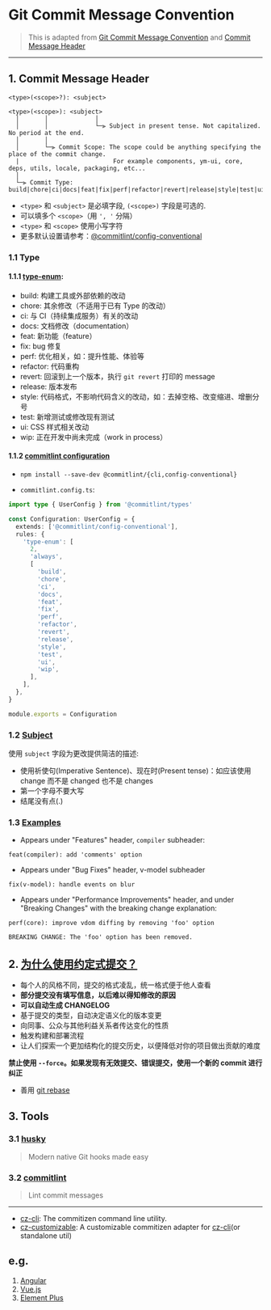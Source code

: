 # Git Commit Message Convention
> This is adapted from [Git Commit Message Convention](https://github.com/vuejs/core/blob/main/.github/commit-convention.md)
and [Commit Message Header](https://github.com/angular/angular/blob/main/CONTRIBUTING.md#commit-message-header)
---

## 1. Commit Message Header

`<type>(<scope>?): <subject>`

```text
<type>(<scope>): <subject>
  │       │             │
  │       │             └─⫸ Subject in present tense. Not capitalized. No period at the end.
  │       │
  │       └─⫸ Commit Scope: The scope could be anything specifying the place of the commit change.
  |                          For example components, ym-ui, core, deps, utils, locale, packaging, etc...
  │
  └─⫸ Commit Type: build|chore|ci|docs|feat|fix|perf|refactor|revert|release|style|test|ui|wip
```

- `<type>` 和 `<subject>` 是必填字段, `(<scope>)` 字段是可选的.
- 可以填多个 `<scope>`（用 `', '` 分隔）
- `<type>` 和 `<scope>` 使用小写字符
- 更多默认设置请参考：[@commitlint/config-conventional](https://github.com/conventional-changelog/commitlint/tree/master/@commitlint/config-conventional)

### 1.1 Type
#### 1.1.1 [type-enum](https://github.com/conventional-changelog/commitlint/tree/master/@commitlint/config-conventional#type-enum):

- build: 构建工具或外部依赖的改动
- chore: 其余修改（不适用于已有 Type 的改动）
- ci: 与 CI（持续集成服务）有关的改动
- docs: 文档修改（documentation）
- feat: 新功能（feature）
- fix: bug 修复
- perf: 优化相关，如：提升性能、体验等
- refactor: 代码重构
- revert: 回滚到上一个版本，执行 `git revert` 打印的 message
- release: 版本发布
- style: 代码格式，不影响代码含义的改动，如：去掉空格、改变缩进、增删分号
- test: 新增测试或修改现有测试
- ui: CSS 样式相关改动
- wip: 正在开发中尚未完成（work in process）

#### 1.1.2 [commitlint configuration](https://commitlint.js.org/#/reference-configuration?id=configuration)

- `npm install --save-dev @commitlint/{cli,config-conventional}`

- `commitlint.config.ts`:

```typescript
import type { UserConfig } from '@commitlint/types'

const Configuration: UserConfig = {
  extends: ['@commitlint/config-conventional'],
  rules: {
    'type-enum': [
      2,
      'always',
      [
        'build',
        'chore',
        'ci',
        'docs',
        'feat',
        'fix',
        'perf',
        'refactor',
        'revert',
        'release',
        'style',
        'test',
        'ui',
        'wip',
      ],
    ],
  },
}

module.exports = Configuration

```

### 1.2 [Subject](https://github.com/vuejs/core/blob/main/.github/commit-convention.md#subject)

使用 `subject` 字段为更改提供简洁的描述:

- 使用祈使句(Imperative Sentence)、现在时(Present tense)：如应该使用 change 而不是 changed 也不是 changes
- 第一个字母不要大写
- 结尾没有点(.)

### 1.3 [Examples](https://github.com/vuejs/core/blob/main/.github/commit-convention.md#examples)

- Appears under "Features" header, `compiler` subheader:

`feat(compiler): add 'comments' option`

- Appears under "Bug Fixes" header, v-model subheader

`fix(v-model): handle events on blur`

- Appears under "Performance Improvements" header, and under "Breaking Changes" with the breaking change explanation:

```text
perf(core): improve vdom diffing by removing 'foo' option

BREAKING CHANGE: The 'foo' option has been removed.
```

## 2. [为什么使用约定式提交？](https://www.conventionalcommits.org/en/v1.0.0-beta.2/#why-use-conventional-commits)

- 每个人的风格不同，提交的格式凌乱，统一格式便于他人查看
- **部分提交没有填写信息，以后难以得知修改的原因**
- **可以自动生成 CHANGELOG**
- 基于提交的类型，自动决定语义化的版本变更
- 向同事、公众与其他利益关系者传达变化的性质
- 触发构建和部署流程
- 让人们探索一个更加结构化的提交历史，以便降低对你的项目做出贡献的难度

**禁止使用 `--force`。如果发现有无效提交、错误提交，使用一个新的 commit 进行纠正**

- 善用 [git rebase](https://git-scm.com/docs/git-rebase)

## 3. Tools

### 3.1 [husky](https://github.com/typicode/husky)

> Modern native Git hooks made easy

### 3.2 [commitlint](https://github.com/conventional-changelog/commitlint)

> Lint commit messages

---

- [cz-cli](https://github.com/commitizen/cz-cli): The commitizen command line utility.
- [cz-customizable](https://github.com/leoforfree/cz-customizable): A customizable commitizen adapter for [cz-cli](https://github.com/commitizen/cz-cli)(or standalone util)

<!-- markdownlint-disable-next-line -->
## e.g.

1. [Angular](https://github.com/angular/angular/commits/main)
2. [Vue.js](https://github.com/vuejs/core/commits/main)
3. [Element Plus](https://github.com/element-plus/element-plus/commits/dev)
